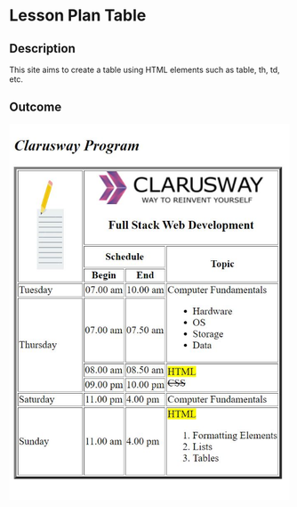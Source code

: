 # Lesson Plan Table

## Description
This site aims to create a table using HTML elements such as table, th, td, etc.

## Outcome

![Project Snapshot](./img/table.JPG)
